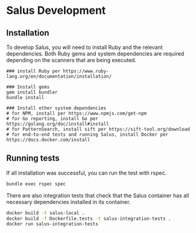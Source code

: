 # Salus Development

## Installation

To develop Salus, you will need to install Ruby and the relevant dependencies. Both Ruby gems and system dependencies are required depending on the scanners that are being executed.

```
### install Ruby per https://www.ruby-lang.org/en/documentation/installation/

### Install gems
gem install bundler
bundle install

### Install other system dependencies
# for NPM, install per https://www.npmjs.com/get-npm
# for Go reporting, install Go per https://golang.org/doc/install#install
# for PatternSearch, install sift per https://sift-tool.org/download
# for end-to-end tests and running Salus, install Docker per https://docs.docker.com/install
```

## Running tests

If all installation was successful, you can run the test with rspec.

```sh
bundle exec rspec spec
```

There are also integration tests that check that the Salus container has all necessary dependencies installed in its container.

```sh
docker build -t salus-local .
docker build -f Dockerfile.tests -t salus-integration-tests .
docker run salus-integration-tests
```
